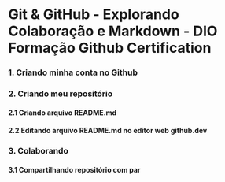 # Git &amp; GitHub - Explorando Colaboração e Markdown - DIO Formação Github Certification

### 1. Criando minha conta no Github

### 2. Criando meu repositório
#### 2.1 Criando arquivo README.md
#### 2.2 Editando arquivo README.md no editor web github.dev

### 3. Colaborando
#### 3.1 Compartilhando repositório com par 
